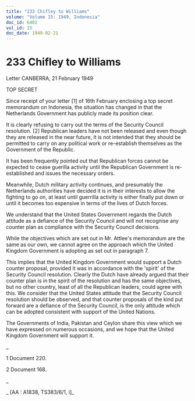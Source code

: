 ```yaml
---
title: "233 Chifley to Williams"
volume: "Volume 15: 1949, Indonesia"
doc_id: 6402
vol_id: 15
doc_date: 1949-02-21
---
```


# 233 Chifley to Williams

Letter CANBERRA, 21 February 1949

TOP SECRET

Since receipt of your letter [1] of 16th February enclosing a top secret memorandum on Indonesia, the situation has changed in that the Netherlands Government has publicly made its position clear.

It is clearly refusing to carry out the terms of the Security Council resolution. [2] Republican leaders have not been released and even though they are released in the near future, it is not intended that they should be permitted to carry on any political work or re-establish themselves as the Government of the Republic.

It has been frequently pointed out that Republican forces cannot be expected to cease guerilla activity until the Republican Government is re-established and issues the necessary orders.

Meanwhile, Dutch military activity continues, and presumably the Netherlands authorities have decided it is in their interests to allow the fighting to go on, at least until guerrilla activity is either finally put down or until it becomes too expensive in terms of the lives of Dutch forces.

We understand that the United States Government regards the Dutch attitude as a defiance of the Security Council and will not recognise any counter plan as compliance with the Security Council decisions.

While the objectives which are set out in Mr. Attlee's memorandum are the same as our own, we cannot agree on the approach which the United Kingdom Government is adopting as set out in paragraph 7.

This implies that the United Kingdom Government would support a Dutch counter proposal, provided it was in accordance with the 'spirit' of the Security Council resolution. Clearly the Dutch have already argued that their counter plan is in the spirit of the resolution and has the same objectives, but no other country, least of all the Republican leaders, could agree with this. We consider that the United States attitude that the Security Council resolution should be observed, and that counter proposals of the kind put forward are a defiance of the Security Council, is the only attitude which can be adopted consistent with support of the United Nations.

The Governments of India, Pakistan and Ceylon share this view which we have expressed on numerous occasions, and we hope that the United Kingdom Government will support it.

_

1 Document 220.

2 Document 168.

_

_ [AA : A1838, TS383/6/1, i]_
